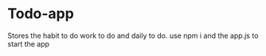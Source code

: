 # Todo-app
Stores the habit to do work to do and daily to do.
use npm i and the app.js to start the app
